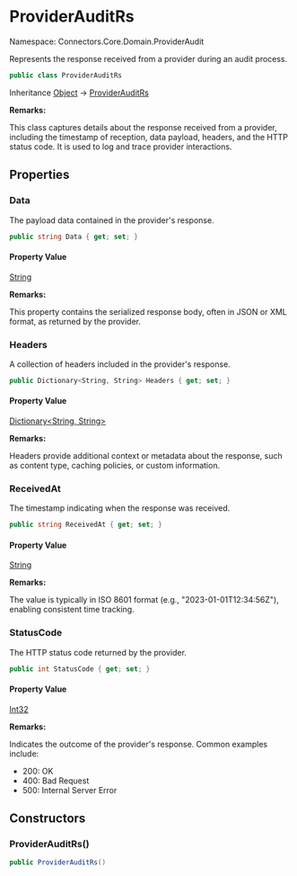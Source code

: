 # ProviderAuditRs

Namespace: Connectors.Core.Domain.ProviderAudit

Represents the response received from a provider during an audit process.

```csharp
public class ProviderAuditRs
```

Inheritance [Object](https://docs.microsoft.com/en-us/dotnet/api/system.object) → [ProviderAuditRs](./connectors.core.domain.provideraudit.providerauditrs)

**Remarks:**

This class captures details about the response received from a provider, including the timestamp of reception, 
 data payload, headers, and the HTTP status code. It is used to log and trace provider interactions.

## Properties

### <a id="properties-data"/>**Data**

The payload data contained in the provider's response.

```csharp
public string Data { get; set; }
```

#### Property Value

[String](https://docs.microsoft.com/en-us/dotnet/api/system.string)<br />

**Remarks:**

This property contains the serialized response body, often in JSON or XML format, as returned by the provider.

### <a id="properties-headers"/>**Headers**

A collection of headers included in the provider's response.

```csharp
public Dictionary<String, String> Headers { get; set; }
```

#### Property Value

[Dictionary&lt;String, String&gt;](https://docs.microsoft.com/en-us/dotnet/api/system.collections.generic.dictionary-2)<br />

**Remarks:**

Headers provide additional context or metadata about the response, such as content type, caching policies, or custom information.

### <a id="properties-receivedat"/>**ReceivedAt**

The timestamp indicating when the response was received.

```csharp
public string ReceivedAt { get; set; }
```

#### Property Value

[String](https://docs.microsoft.com/en-us/dotnet/api/system.string)<br />

**Remarks:**

The value is typically in ISO 8601 format (e.g., "2023-01-01T12:34:56Z"), enabling consistent time tracking.

### <a id="properties-statuscode"/>**StatusCode**

The HTTP status code returned by the provider.

```csharp
public int StatusCode { get; set; }
```

#### Property Value

[Int32](https://docs.microsoft.com/en-us/dotnet/api/system.int32)<br />

**Remarks:**

Indicates the outcome of the provider's response. Common examples include:
 - 200: OK
 - 400: Bad Request
 - 500: Internal Server Error

## Constructors

### <a id="constructors-.ctor"/>**ProviderAuditRs()**

```csharp
public ProviderAuditRs()
```
